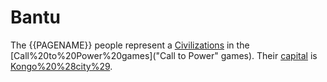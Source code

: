 # Bantu

The {{PAGENAME}} people represent a [Civilizations](civilization) in the [Call%20to%20Power%20games]("Call to Power" games). Their [capital](capital) is [Kongo%20%28city%29](Kongo).
